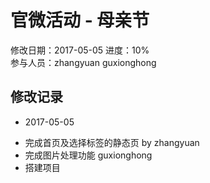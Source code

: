 # 官微活动 - 母亲节
修改日期：2017-05-05
进度：10%  
参与人员：zhangyuan guxionghong

## 修改记录
- 2017-05-05
 * 完成首页及选择标签的静态页 by zhangyuan
 * 完成图片处理功能 guxionghong
 * 搭建项目

